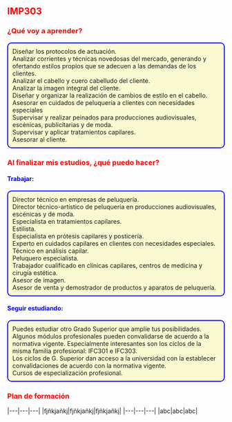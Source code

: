 <style>
h3, h2 {
  color: red;
}
h4 {
  color: blue;
}

ul {
  padding: 10px;
  border: 2px solid blue;
  border-radius: 10px;
  background-color: lightgoldenrodyellow;
  list-style-type: none; /* Remove bullets */
}
</style>
## IMP303
### ¿Qué voy a aprender?

- Diseñar los protocolos de actuación.
- Analizar corrientes y técnicas novedosas del mercado, generando y ofertando estilos propios que se adecuen a las demandas de los clientes.
- Analizar el cabello y cuero cabelludo del cliente.
- Analizar la imagen integral del cliente.
- Diseñar y organizar la realización de cambios de estilo en el cabello.
- Asesorar en cuidados de peluquería a clientes con necesidades especiales
- Supervisar y realizar peinados para producciones audiovisuales, escénicas, publicitarias y de moda.
- Supervisar y aplicar tratamientos capilares.
- Asesorar al cliente.

### Al finalizar mis estudios, ¿qué puedo hacer?

#### Trabajar:

- Director técnico en empresas de peluquería.
- Director técnico-artístico de peluquería en producciones audiovisuales, escénicas y de moda.
- Especialista en tratamientos capilares.
- Estilista.
- Especialista en prótesis capilares y posticería.
- Experto en cuidados capilares en clientes con necesidades especiales.
- Técnico en análisis capilar.
- Peluquero especialista.
- Trabajador cualificado en clínicas capilares, centros de medicina y cirugía estética.
- Asesor de imagen.
- Asesor de venta y demostrador de productos y aparatos de peluquería.

#### Seguir estudiando:

- Puedes estudiar otro Grado Superior que amplíe tus posibilidades. Algunos módulos profesionales pueden convalidarse de acuerdo a la normativa vigente. Especialmente interesantes son los ciclos de la misma familia profesional: IFC301 e IFC303.
- Los ciclos de G. Superior dan acceso a la universidad con la establecer convalidaciones de acuerdo con la normativa vigente.
- Cursos de especialización profesional.

### Plan de formación

|---|---|---|
|fjñkjañkj|fjñkjañkj|fjñkjañkj|
|---|---|---|
|abc|abc|abc|